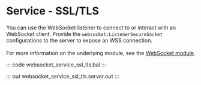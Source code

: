 # Service - SSL/TLS

You can use the WebSocket listener to connect to or interact with an WebSocket client.
Provide the `websocket:ListenerSecureSocket` configurations to the server to
expose an WSS connection.<br/><br/>
For more information on the underlying module, 
see the [WebSocket module](https://lib.ballerina.io/ballerina/websocket/latest/).

::: code websocket_service_ssl_tls.bal :::

::: out websocket_service_ssl_tls.server.out :::